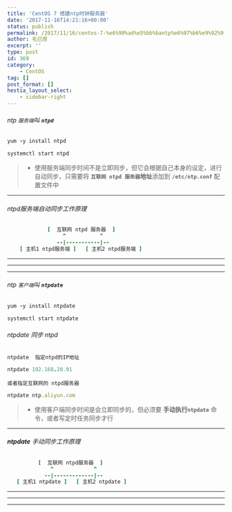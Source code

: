 ```yaml
---
title: 'CentOS 7 搭建ntp时钟服务器'
date: '2017-11-16T14:21:16+00:00'
status: publish
permalink: /2017/11/16/centos-7-%e6%90%ad%e5%bb%bantp%e6%97%b6%e9%92%9f%e6%9c%8d%e5%8a%a1%e5%99%a8
author: 毛巳煜
excerpt: ''
type: post
id: 369
category:
    - CentOS
tag: []
post_format: []
hestia_layout_select:
    - sidebar-right
---
```

###### ntp `服务端`叫 **`ntpd`**

```ruby
yum -y install ntpd

systemctl start ntpd


```

> - 使用服务端同步时间不是立即同步，但它会根据自己本身的设定，进行自动同步，只需要将 **`互联网 ntpd 服务器`地址**添加到 **`/etc/ntp.conf`** 配置文件中

- - - - - -

###### ntpd服务端自动同步工作原理

```ruby
             [  互联网 ntpd 服务器  ]
                  ^           ^
                --|-----------|--
    [ 主机1 ntpd服务端 ]   [ 主机2 ntpd服务端 ]


```

- - - - - -

- - - - - -

- - - - - -

###### ntp `客户端`叫 **`ntpdate`**

```ruby
yum -y install ntpdate

systemctl start ntpdate


```

###### ntpdate 同步 ntpd

`ntpdate  指定ntpd的IP地址`

```ruby
ntpdate 192.168.20.91

```

`或者指定互联网的 ntpd服务器`

```ruby
ntpdate ntp.aliyun.com

```

> - 使用客户端同步时间是会立即同步的，但必须要 **手动执行`ntpdate`** 命令，或者写定时任务同步才行

- - - - - -

###### **ntpdate** 手动同步工作原理

```ruby
          [  互联网 ntpd服务器  ]
              ^             ^
            --|-------------|--
   [ 主机1 ntpdate ]   [ 主机2 ntpdate ]


```

- - - - - -

- - - - - -

- - - - - -